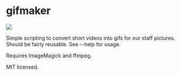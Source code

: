 gifmaker
========
[![](http://i.imgur.com/AElVCZl.gif)](#)

Simple scripting to convert short videos into gifs for our staff 
pictures. Should be fairly reusable. See --help for usage.

Requires ImageMagick and ffmpeg.

MIT licensed.
